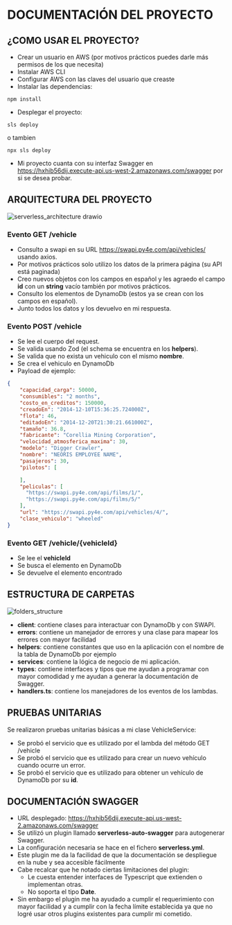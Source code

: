 # DOCUMENTACIÓN DEL PROYECTO

## ¿COMO USAR EL PROYECTO?
- Crear un usuario en AWS (por motivos prácticos puedes darle más permisos de los que necesita)
- Instalar AWS CLI
- Configurar AWS con las claves del usuario que creaste
- Instalar las dependencias:
```shell
npm install
```
- Desplegar el proyecto:
```shell
sls deploy
```
o tambien
```shell
npx sls deploy
```
- Mi proyecto cuanta con su interfaz Swagger en https://hxhib56dij.execute-api.us-west-2.amazonaws.com/swagger por si se desea probar.

## ARQUITECTURA DEL PROYECTO
![serverless_architecture drawio](https://github.com/Vpp2000/swapi-integration-serverless/assets/48797063/bc42bdb1-f183-4161-acfd-aebcf5f41fa8)
### Evento GET /vehicle
- Consulto a swapi en su URL https://swapi.py4e.com/api/vehicles/ usando axios.
- Por motivos prácticos solo utilizo los datos de la primera página (su API está paginada)
- Creo nuevos objetos con los campos en español y les agraedo el campo **id** con un **string** vacío también por motivos prácticos.
- Consulto los elementos de DynamoDb (estos ya se crean con los campos en español).
- Junto todos los datos y los devuelvo en mi respuesta.

### Evento POST /vehicle
- Se lee el cuerpo del request.
- Se valida usando Zod (el schema se encuentra en los **helpers**).
- Se valida que no exista un vehiculo con el mismo **nombre**.
- Se crea el vehiculo en DynamoDb
- Payload de ejemplo:
```json
{
    "capacidad_carga": 50000,
    "consumibles": "2 months",
    "costo_en_creditos": 150000,
    "creadoEn": "2014-12-10T15:36:25.724000Z",
    "flota": 46,
    "editadoEn": "2014-12-20T21:30:21.661000Z",
    "tamaño": 36.8,
    "fabricante": "Corellia Mining Corporation",
    "velocidad_atmosferica_maxima": 30,
    "modelo": "Digger Crawler",
    "nombre": "NEORIS EMPLOYEE NAME",
    "pasajeros": 30,
    "pilotos": [

    ],
    "peliculas": [
      "https://swapi.py4e.com/api/films/1/",
      "https://swapi.py4e.com/api/films/5/"
    ],
    "url": "https://swapi.py4e.com/api/vehicles/4/",
    "clase_vehiculo": "wheeled"
}
```
### Evento GET /vehicle/{vehicleId}
- Se lee el **vehicleId**
- Se busca el elemento en DynamoDb
- Se devuelve el elemento encontrado

## ESTRUCTURA DE CARPETAS
![folders_structure](https://github.com/Vpp2000/swapi-integration-serverless/assets/48797063/e7082ee3-1928-4e2f-a746-6a48c2de49ca)
- **client**: contiene clases para interactuar con DynamoDb y con SWAPI.
- **errors**: contiene un manejador de errores y una clase para mapear los errores con mayor facilidad
- **helpers**: contiene constantes que uso en la aplicación con el nombre de la tabla de DynamoDb por ejemplo
- **services**: contiene la lógica de negocio de mi aplicación.
- **types**: contiene interfaces y tipos que me ayudan a programar con mayor comodidad y me ayudan a generar la documentación de Swagger.
- **handlers.ts**: contiene los manejadores de los eventos de los lambdas.

## PRUEBAS UNITARIAS
Se realizaron pruebas unitarias básicas a mi clase VehicleService:
- Se probó el servicio que es utilizado por el lambda del método GET /vehicle
- Se probó el servicio que es utilizado para crear un nuevo vehículo cuando ocurre un error.
- Se probó el servicio que es utilizado para obtener un vehículo de DynamoDb por su **id**.

## DOCUMENTACIÓN SWAGGER
- URL desplegado: https://hxhib56dij.execute-api.us-west-2.amazonaws.com/swagger
- Se utilizó un plugin llamado **serverless-auto-swagger** para autogenerar Swagger.
- La configuración necesaria se hace en el fichero **serverless.yml**.
- Este plugin me da la facilidad de que la documentación se despliegue en la nube y sea accesible fácilmente
- Cabe recalcar que he notado ciertas limitaciones del plugin:
  - Le cuesta entender interfaces de Typescript que extienden o implementan otras.
  - No soporta el tipo **Date**.
- Sin embargo el plugin me ha ayudado a cumplir el requerimiento con mayor facilidad y a cumplir con la fecha límite establecida ya que no logré usar otros plugins existentes para cumplir mi cometido.
